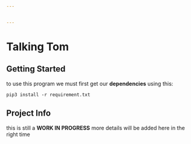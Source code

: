 ```yaml
---


---
```


<h1 id="talking-tom">Talking Tom</h1>
<h2 id="getting-started">Getting Started</h2>
<p>to use this program we must first get our <strong>dependencies</strong> using this:</p>
<pre><code>pip3 install -r requirement.txt
</code></pre>
<h2 id="project-info">Project Info</h2>
<p>this is still  a <strong>WORK IN PROGRESS</strong> more details will be added here in the right time</p>

